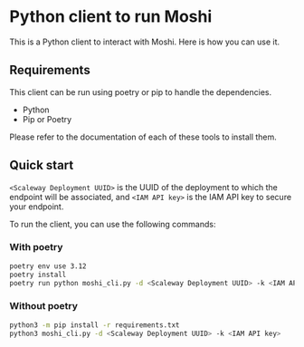 # Python client to run Moshi

This is a Python client to interact with Moshi. Here is how you can use it.

## Requirements
This client can be run using poetry or pip to handle the dependencies.
- Python
- Pip or Poetry

Please refer to the documentation of each of these tools to install them.

## Quick start

`<Scaleway Deployment UUID>` is the UUID of the deployment to which the endpoint will be associated, and `<IAM API key>` is the IAM API key to secure your endpoint.

To run the client, you can use the following commands:

### With poetry
```sh
poetry env use 3.12
poetry install
poetry run python moshi_cli.py -d <Scaleway Deployment UUID> -k <IAM API key>
```

### Without poetry
```sh
python3 -m pip install -r requirements.txt
python3 moshi_cli.py -d <Scaleway Deployment UUID> -k <IAM API key>
```